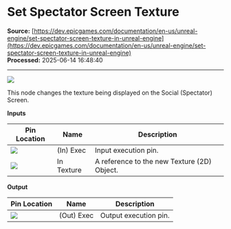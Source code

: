 # Set Spectator Screen Texture

**Source:** [https://dev.epicgames.com/documentation/en-us/unreal-engine/set-spectator-screen-texture-in-unreal-engine](https://dev.epicgames.com/documentation/en-us/unreal-engine/set-spectator-screen-texture-in-unreal-engine)  
**Processed:** 2025-06-14 16:48:40

---

![](https://d1iv7db44yhgxn.cloudfront.net/documentation/images/98f7eee8-f402-4f44-b8c2-5215198b1627/setspectatorscreentexturenode.png)

This node changes the texture being displayed on the Social (Spectator) Screen.

**Inputs**

| Pin Location | Name | Description |
| --- | --- | --- |
| ![](https://d1iv7db44yhgxn.cloudfront.net/documentation/images/03bf0d08-b43d-4ac2-ad04-165dd5aac971/setspectatorscreentexturenode_1.png) | (In) Exec | Input execution pin. |
| ![](https://d1iv7db44yhgxn.cloudfront.net/documentation/images/4571a9b2-8776-4f72-b995-1085a6a8e250/setspectatorscreentexturenode_2.png) | In Texture | A reference to the new Texture (2D) Object. |

**Output**

| Pin Location | Name | Description |
| --- | --- | --- |
| ![](https://d1iv7db44yhgxn.cloudfront.net/documentation/images/675442fb-89d1-483a-b9bf-8c9c88dc7c32/setspectatorscreentexturenode_3.png) | (Out) Exec | Output execution pin. |